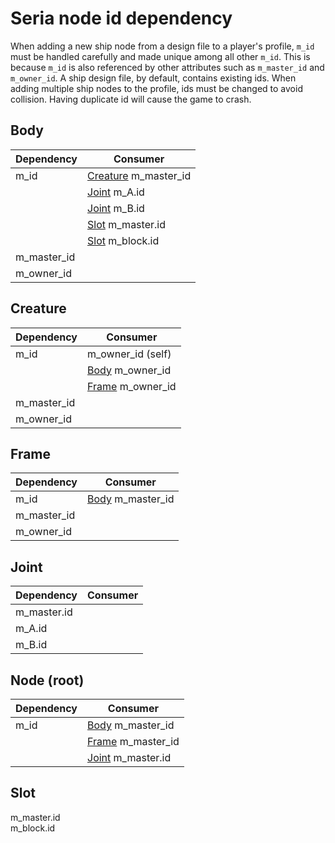 # Seria node id dependency

When adding a new ship node from a design file to a player's profile, `m_id` must be handled carefully and made unique among all other `m_id`. This is because `m_id` is also referenced by other attributes such as `m_master_id` and `m_owner_id`. A ship design file, by default, contains existing ids. When adding multiple ship nodes to the profile, ids must be changed to avoid collision. Having duplicate id will cause the game to crash.

## Body

|Dependency|Consumer|
|-|-|
|m_id|[Creature](#creature) m_master_id|
||[Joint](#joint) m_A.id|
||[Joint](#joint) m_B.id|
||[Slot](#slot) m_master.id|
||[Slot](#slot) m_block.id|
|m_master_id||
|m_owner_id||

## Creature

|Dependency|Consumer|
|-|-|
|m_id|m_owner_id (self)|
||[Body](#body) m_owner_id|
||[Frame](#frame) m_owner_id|
|m_master_id||
|m_owner_id||

## Frame

|Dependency|Consumer|
|-|-|
|m_id|[Body](#body) m_master_id|
|m_master_id||
|m_owner_id||

## Joint

|Dependency|Consumer|
|-|-|
|m_master.id||
|m_A.id||
|m_B.id||

## Node (root)

|Dependency|Consumer|
|-|-|
|m_id|[Body](#body) m_master_id|
||[Frame](#frame) m_master_id|
||[Joint](#joint) m_master.id|

## Slot

m_master.id  
m_block.id
